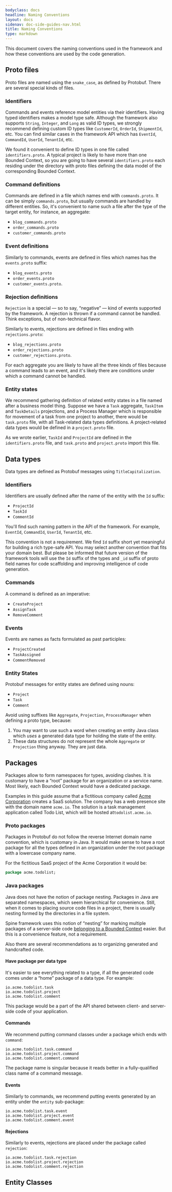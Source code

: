 ```yaml
---
bodyclass: docs
headline: Naming Conventions
layout: docs
sidenav: doc-side-guides-nav.html
title: Naming Conventions
type: markdown
---
```


<p>This document covers the naming conventions used in the framework and how these conventions are 
used by the code generation.</p>

## Proto files

Proto files are named using the `snake_case`, as defined by Protobuf. There are several special
kinds of files.

### Identifiers   

Commands and events reference model entities via their identifiers. 
Having typed identifiers makes a model type safe.
Although the framework also supports `String`, `Integer`, and `Long` as valid ID types, 
we strongly recommend defining custom ID types like `CustomerId`, `OrderId`, `ShipmentId`, etc. 
You can find similar cases in the framework API which has `EventId`, `CommandId`, `UserId`, 
`TenantId`, etc. 

We found it convenient to define ID types in one file called `identifiers.proto`. 
A typical project is likely to have more than one Bounded Context, so you
are going to have several `identifiers.proto` each residing under the directory with proto
files defining the data model of the corresponding Bounded Context.   

### Command definitions

Commands are defined in a file which names end with `commands.proto`. 
It can be simply `commands.proto`, but usually commands are handled by different entities. 
So, it's convenient to name such a file after the type of the target entity, 
for instance, an aggregate: 

 * `blog_commands.proto` 
 * `order_commands.proto` 
 * `customer_commands.proto`

### Event definitions

Similarly to commands, events are defined in files which names has the `events.proto` suffix:

 * `blog_events.proto` 
 * `order_events.proto`
 * `customer_events.proto`.

### Rejection definitions

`Rejection` is a special — so to say, “negative” — kind of events supported by the framework. 
A rejection is thrown if a command cannot be handled. Think exceptions, but of non-technical flavor.

Similarly to events, rejections are defined in files ending with `rejections.proto`:

  * `blog_rejections.proto` 
  * `order_rejections.proto`
  * `customer_rejections.proto`.

For each aggregate you are likely to have all the three kinds of files because a command leads to
an event, and it's likely there are conditions under which a command cannot be handled.

### Entity states

We recommend gathering definition of related entity states in a file named after a business model
thing. Suppose we have a `Task` aggregate, `TaskItem` and `TaskDetails` projections, and
a Process Manager which is responsible for movement of a task from one project to another, there
would be `task.proto` file, with all Task-related data types definitions. A project-related data
types would be defined in a `project.proto` file. 

As we wrote earlier, `TaskId` and `ProjectId` are defined in the `identifiers.proto` file, and
`task.proto` and `project.proto` import this file.

## Data types

Data types are defined as Protobuf messages using `TitleCapitalization`.

### Identifiers

Identifiers are usually defined after the name of the entity with the `Id` suffix:

  * `ProjectId`
  * `TaskId`
  * `CommentId`
  
You'll find such naming pattern in the API of the framework. For example, `EventId`, `CommandId`,
`UserId`, `TenantId`, etc.    

<!-- TODO:2018-11-21:alexander.yevsyukov: Make this as a Note block. -->

This convention is not a requirement. We find `Id` suffix short yet meaningful for building a rich
type-safe API. You may select another convention that fits your domain best. But please be informed
that future version of the framework tools will use the `Id` suffix of the types and `_id` suffix
of proto field names for code scaffolding and improving intelligence of code generation.  

### Commands

A command is defined as an imperative:

 * `CreateProject`
 * `AssignTask`
 * `RemoveComment`
 
### Events

Events are names as facts formulated as past participles:

  * `ProjectCreated`
  * `TaskAssigned`
  * `CommentRemoved`   

### Entity States

Protobuf messages for entity states are defined using nouns:

  * `Project`
  * `Task`
  * `Comment`
  
Avoid using suffixes like `Aggregate`, `Projection`, `ProcessManager` when defining a proto type,
because:
 1. You may want to use such a word when creating an entity Java class which _uses_ 
    a generated data type for holding the state of the entity.
 2. These data structures do not represent the whole `Aggregate` or `Projection` thing anyway. 
    They are just data.
 
## Packages

Packages allow to form namespaces for types, avoiding clashes. It is customary to have a “root” 
package for an organization or a service name. Most likely, each Bounded Context would have 
a dedicated package.

Examples in this guide assume that a fictitious company called 
[Acme Corporation](https://en.wikipedia.org/wiki/Acme_Corporation) creates a SaaS solution.
The company has a web presence site with the domain name `acme.io`.
The solution is a task management application called Todo List, 
which will be hosted at`todolist.acme.io`.    

### Proto packages

Packages in Protobuf do not follow the reverse Internet domain name convention, 
which is customary in Java. It would make sense to have a root package for all the types defined
in an organization under the root package with a lowercase company name.

For the fictitious SaaS project of the Acme Corporation it would be:

```proto
package acme.todolist;
```

### Java packages

Java does not have the notion of package nesting. Packages in Java are separated namespaces,
which seem hierarchical for convenience. Still, when it comes to placing source code files
in a project, there is usually nesting formed by the directories in a file system.

Spine framework uses this notion of “nesting” for marking multiple packages of a server-side code 
[belonging to a Bounded Context](https://spine.io/core-java/javadoc/server/io/spine/server/annotation/BoundedContext.html)
easier. But this is a convenience feature, not a requirement.
   
Also there are several recommendations as to organizing generated and handcrafted code.

#### Have package per data type

It's easier to see everything related to a type, if all the generated code comes under a 
“home” package of a data type. For example: 

```
io.acme.todolist.task
io.acme.todolist.project
io.acme.todolist.comment 
```  

This package would be a part of the API shared between client- and server- side code of your 
application.

#### Commands

We recommend putting command classes under a package which ends with `command`:

```
io.acme.todolist.task.command
io.acme.todolist.project.command
io.acme.todolist.comment.command 
```  

The package name is singular because it reads better in a fully-qualified class name of 
a command message. 

#### Events

 Similarly to commands, we recommend putting events generated by an entity under the `entity`
 sub-package:
 
```
io.acme.todolist.task.event
io.acme.todolist.project.event
io.acme.todolist.comment.event 
```  

#### Rejections

Similarly to events, rejections are placed under the package called `rejection`:

```
io.acme.todolist.task.rejection
io.acme.todolist.project.rejection
io.acme.todolist.comment.rejection 
```  

## Entity Classes
 
<!-- TODO:2018-11-21:alexander.yevsyukov: Write text. --> 

